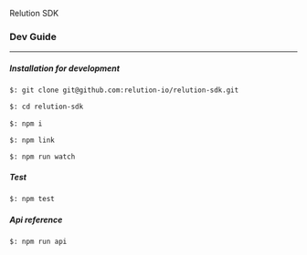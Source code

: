 Relution SDK

### Dev Guide
---

##### Installation for development
```bash
$: git clone git@github.com:relution-io/relution-sdk.git

$: cd relution-sdk
 
$: npm i

$: npm link

$: npm run watch
```

##### Test

```bash
$: npm test
```

##### Api reference
```bash
$: npm run api
```
